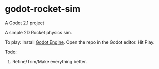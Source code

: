 # godot-rocket-sim
A Godot 2.1 project

A simple 2D Rocket physics sim.

To play:
Install [Godot Engine](https://godotengine.org/).
 Open the repo in the Godot editor.
 Hit Play.

Todo:
  1. Refine/Trim/Make everything better.
